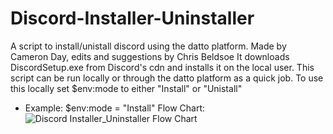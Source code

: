 # Discord-Installer-Uninstaller
A script to install/unistall discord using the datto platform. Made by Cameron Day, edits and suggestions by Chris Beldsoe
It downloads DiscordSetup.exe from Discord's cdn and installs it on the local user.
This script can be run locally or through the datto platform as a quick job. To use this locally set $env:mode to either "Install" or "Unistall"
- Example: $env:mode = "Install"
Flow Chart:
  ![Discord Installer_Uninstaller Flow Chart](https://github.com/ConanDW/Discord-Installer-Uninstaller/assets/32853335/0425dc3f-2b2d-4ca7-baaf-20ca594893d0)

